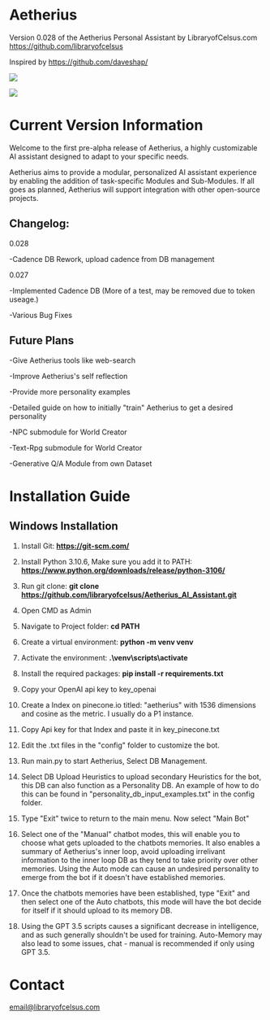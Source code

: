 # Aetherius
Version 0.028 of the Aetherius Personal Assistant by LibraryofCelsus.com
https://github.com/libraryofcelsus

Inspired by https://github.com/daveshap/

![](http://www.libraryofcelsus.com/wp-content/uploads/2023/04/Aetherius-Menu-Gif.gif)

![](http://www.libraryofcelsus.com/wp-content/uploads/2023/04/Aetherius-Example-gif.gif)

# Current Version Information
Welcome to the first pre-alpha release of Aetherius, a highly customizable AI assistant designed to adapt to your specific needs. 

Aetherius aims to provide a modular, personalized AI assistant experience by enabling the addition of task-specific Modules and Sub-Modules. If all goes as planned, Aetherius will support integration with other open-source projects.

## Changelog:
0.028

-Cadence DB Rework, upload cadence from DB management

0.027

-Implemented Cadence DB (More of a test, may be removed due to token useage.)

-Various Bug Fixes

## Future Plans
-Give Aetherius tools like web-search

-Improve Aetherius's self reflection

-Provide more personality examples

-Detailed guide on how to initially "train" Aetherius to get a desired personality

-NPC submodule for World Creator

-Text-Rpg submodule for World Creator

-Generative Q/A Module from own Dataset

# Installation Guide

## Windows Installation

1. Install Git: **https://git-scm.com/**

2. Install Python 3.10.6, Make sure you add it to PATH: **https://www.python.org/downloads/release/python-3106/**

3. Run git clone: **git clone https://github.com/libraryofcelsus/Aetherius_AI_Assistant.git**

4. Open CMD as Admin

5. Navigate to Project folder: **cd PATH**

6. Create a virtual environment: **python -m venv venv**

7. Activate the environment: **.\venv\scripts\activate**

8. Install the required packages: **pip install -r requirements.txt**

9. Copy your OpenAI api key to key_openai

10. Create a Index on pinecone.io titled: "aetherius" with 1536 dimensions and cosine as the metric. I usually do a P1 instance.

11. Copy Api key for that Index and paste it in key_pinecone.txt

12. Edit the .txt files in the "config" folder to customize the bot.

13. Run main.py to start Aetherius, Select DB Management.

14. Select DB Upload Heuristics to upload secondary Heuristics for the bot, this DB can also function as a Personality DB. An example of how to do this can be found in "personality_db_input_examples.txt" in the config folder.

14. Type "Exit" twice to return to the main menu. Now select "Main Bot"

15. Select one of the "Manual" chatbot modes, this will enable you to choose what gets uploaded to the chatbots memories.  It also enables a summary of Aetherius's inner loop, avoid uploading irrelivant information to the inner loop DB as they tend to take priority over other memories.  Using the Auto mode can cause an undesired personality to emerge from the bot if it doesn't have established memories.

15. Once the chatbots memories have been established, type "Exit" and then select one of the Auto chatbots, this mode will have the bot decide for itself if it should upload to its memory DB.

16. Using the GPT 3.5 scripts causes a significant decrease in intelligence, and as such generally shouldn't be used for training. Auto-Memory may also lead to some issues, chat - manual is recommended if only using GPT 3.5.

# Contact
email@libraryofcelsus.com
